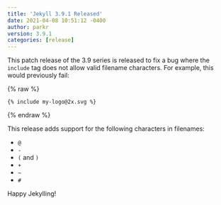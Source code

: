 ```yaml
---
title: 'Jekyll 3.9.1 Released'
date: 2021-04-08 10:51:12 -0400
author: parkr
version: 3.9.1
categories: [release]
---
```


This patch release of the 3.9 series is released to fix a bug where the
`include` tag does not allow valid filename characters. For example, this
would previously fail:

{% raw %}
```text
{% include my-logo@2x.svg %}
```
{% endraw %}

This release adds support for the following characters in filenames:

- `@`
- `-`
- `(` and `)`
- `+`
- `~`
- `#`

Happy Jekylling!
